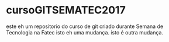 ﻿# cursoGITSEMATEC2017

este eh um repositorio do curso de git criado durante Semana de Tecnologia na Fatec
isto eh uma mudança.
isto é outra mudança.